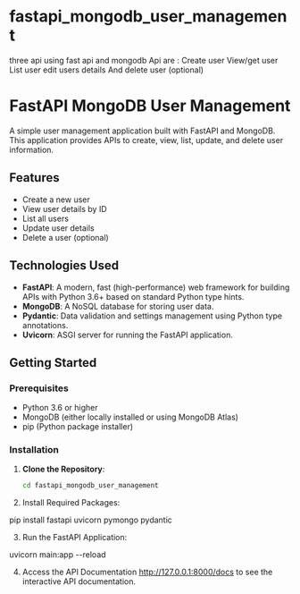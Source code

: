 # fastapi_mongodb_user_management
three api using fast api and mongodb Api are :  Create user View/get user List user edit users details And delete user (optional)
# FastAPI MongoDB User Management

A simple user management application built with FastAPI and MongoDB. This application provides APIs to create, view, list, update, and delete user information.

## Features

- Create a new user
- View user details by ID
- List all users
- Update user details
- Delete a user (optional)

## Technologies Used

- **FastAPI**: A modern, fast (high-performance) web framework for building APIs with Python 3.6+ based on standard Python type hints.
- **MongoDB**: A NoSQL database for storing user data.
- **Pydantic**: Data validation and settings management using Python type annotations.
- **Uvicorn**: ASGI server for running the FastAPI application.

## Getting Started

### Prerequisites

- Python 3.6 or higher
- MongoDB (either locally installed or using MongoDB Atlas)
- pip (Python package installer)

### Installation

1. **Clone the Repository**:
   ```bash
   cd fastapi_mongodb_user_management
2. Install Required Packages:

  pip install fastapi uvicorn pymongo pydantic

3. Run the FastAPI Application:

  uvicorn main:app --reload

4. Access the API Documentation
   http://127.0.0.1:8000/docs to see the interactive API documentation.  
